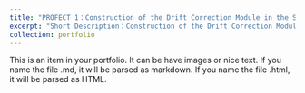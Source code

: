 ```yaml
---
title: "PROFECT 1：Construction of the Drift Correction Module in the STORM System"
excerpt: "Short Description：Construction of the Drift Correction Module in the STORM System<br/><img src='/images/500x300.png'>"
collection: portfolio
---
```


This is an item in your portfolio. It can be have images or nice text. If you name the file .md, it will be parsed as markdown. If you name the file .html, it will be parsed as HTML. 
